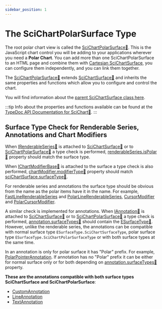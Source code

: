 ```yaml
---
sidebar_position: 1
---
```


# The SciChartPolarSurface Type

The root polar chart view is called the [SciChartPolarSurface:blue_book:](https://www.scichart.com/documentation/js/v4/typedoc/classes/scichartpolarsurface.html). This is the JavaScript chart control you will be adding to your applications wherever you need a **Polar Chart**. You can add more than one SciChartPolarSurface to an HTML page and combine them with [Cartesian SciChartSurface](/2d-charts/surface/scichart-surface-type-overview), you can configure them independently, and you can link them together.

The [SciChartPolarSurface:blue_book:](https://www.scichart.com/documentation/js/v4/typedoc/classes/scichartpolarsurface.html) extends [SciChartSurface:blue_book:](https://www.scichart.com/documentation/js/v4/typedoc/classes/scichartsurface.html) and inherits the same properties and functions which allow you to configure and control the chart.

You will find information about the [parent SciChartSurface class here](/2d-charts/surface/scichart-surface-type-overview).

:::tip
Info about the properties and functions available can be found at the [TypeDoc API Documentation for SciChart:blue_book:](https://www.scichart.com/documentation/js/v4/typedoc/index.html).
:::


## Surface Type Check for Renderable Series, Annotations and Chart Modifiers

When [IRenderableSeries:blue_book:](https://www.scichart.com/documentation/js/v4/typedoc/interfaces/irenderableseries.html) is attached to [SciChartSurface:blue_book:](https://www.scichart.com/documentation/js/v4/typedoc/classes/scichartsurface.html) or to [SciChartPolarSurface:blue_book:](https://www.scichart.com/documentation/js/v4/typedoc/classes/scichartpolarsurface.html) a type check is performed, [renderableSeries.isPolar:blue_book:](https://www.scichart.com/documentation/js/v4/typedoc/interfaces/irenderableseries.html#ispolar) property should match the surface type.

When [IChartModifierBase:blue_book:](https://www.scichart.com/documentation/js/v4/typedoc/interfaces/ichartmodifierbase.html) is attached to the surface a type check is also performed, [chartModifier.modifierType:blue_book:](https://www.scichart.com/documentation/js/v4/typedoc/interfaces/ichartmodifierbase.html#modifiertype) property should match [sciChartSurface.surfaceType:blue_book:](https://www.scichart.com/documentation/js/v4/typedoc/classes/scichartsurface.html#surfacetype).

For renderable series and annotations the surface type should be obvious from the name as the polar items have it in the name. For example, [FastLineRenderableSeries](/2d-charts/chart-types/fast-line-renderable-series) and [PolarLineRenderableSeries](/2d-charts/chart-types/polar-line-renderable-series), [CursorModifier](/2d-charts/chart-modifier-api/cursor-modifier/cursor-modifier-overview) and [PolarCursorModifier](/2d-charts/chart-modifier-api/polar-modifiers/polar-cursor-modifier).

A similar check is implemented for annotations. When [IAnnotation:blue_book:](https://www.scichart.com/documentation/js/v4/typedoc/interfaces/iannotation.html) is attached to [SciChartSurface:blue_book:](https://www.scichart.com/documentation/js/v4/typedoc/classes/scichartsurface.html) or to [SciChartPolarSurface:blue_book:](https://www.scichart.com/documentation/js/v4/typedoc/classes/scichartpolarsurface.html) a type check is performed, [annotation.surfaceTypes:blue_book:](https://www.scichart.com/documentation/js/v4/typedoc/interfaces/iannotation.html#surfacetypes) should contain the [ESurfaceType:blue_book:](https://www.scichart.com/documentation/js/v4/typedoc/enums/esurfacetype.html). However, unlike the renderable series, the annotations can be compatible with normal surface type `ESurfaceType.SciChartSurfaceType`, polar surface type `ESurfaceType.SciChartPolarSurfaceType` or with both surface types at the same time.

In an annotation is only for polar surface it has "Polar" prefix. For example, [PolarPointerAnnotation](/2d-charts/annotations-api/polar-pointer-annotation). If annotation has no "Polar" prefix it can be either for normal surface only or for both depending on  [annotation.surfaceTypes:blue_book:](https://www.scichart.com/documentation/js/v4/typedoc/interfaces/iannotation.html#surfacetypes) property.

**These are the annotations compatible with both surface types SciChartSurface and SciChartPolarSurface**:

- [CustomAnnotation](/2d-charts/annotations-api/custom-annotation)
- [LineAnnotation](/2d-charts/annotations-api/line-annotation)
- [TextAnnotation](/2d-charts/annotations-api/text-annotation)


